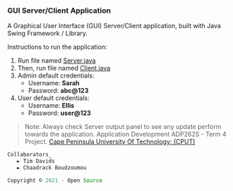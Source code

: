 ### GUI Server/Client Application
A Graphical User Interface (GUI) Server/Client application, built with Java Swing Framework / Library.

Instructions to run the application:

1. Run file named [Server.java](./src/main/java/za/ac/cput/server/Server.java)
1. Then, run file named [Client.java](./src/main/java/za/ac/cput/client/Client.java)
1. Admin default credentials:
    * Username: **Sarah**
    * Password: **abc@123** 
1. User default credentials:
    * Username: **Ellis**
    * Password: **user@123** 

> Note: Always check Server output panel to see any update perform towards the application.  Application Development ADP262S - Term 4  Project.
[Cape Peninsula University Of Technology: (CPUT)](https://www.cput.ac.za/)

```java
Collaborators_
   ► Tim Davids
   ► Chaadrack Boudzoumou

Copyright © 2021 - Open Source
```
